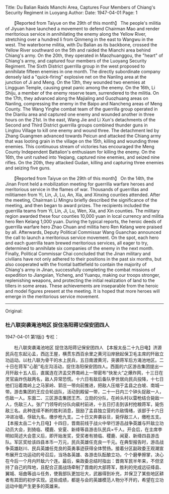 Title: Du Balian Raids Mianchi Area, Captures Four Members of Chiang's Security Regiment in Luoyang
Author:
Date: 1947-04-01
Page: 1

　　【Reported from Taiyue on the 29th of this month】 The people's militia of Jiyuan have launched a movement to defend Chairman Mao and render meritorious service in annihilating the enemy along the Yellow River, stretching over a hundred li from Qinmeng in the east to Wangwu in the west. The waterborne militia, with Du Balian as its backbone, crossed the Yellow River southward on the 5th and raided the Mianchi area behind Chiang's army. On the 20th, they operated in Maozhuanggou, the "heart" of Chiang's army, and captured four members of the Luoyang Security Regiment. The Sixth District guerrilla group in the west proposed to annihilate fifteen enemies in one month. The directly subordinate company densely laid a "quick-firing" explosive net on the Nanling area at the junction of Ji and Meng. On the 13th, they wounded two enemies at Lingguan Temple, causing great panic among the enemy. On the 16th, Li Shiju, a member of the enemy reserve team, surrendered to the militia. On the 17th, they advanced along the Majialing and Guozhuang areas on Nanling, compressing the enemy in the Baipo and Nancheng areas of Meng County. The Wang Yinghe combat team of the guerrilla group operated in the Dianliu area and captured one enemy and wounded another in three hours on the 21st. In the east, Wang Jie and Li Xun's detachments of the Second and Third District guerrilla groups combined thunder guns in Lingtou Village to kill one enemy and wound three. The detachment led by Zhang Guangmen advanced towards Peicun and attacked the Chiang army that was looting grain in the village on the 15th, killing and wounding three enemies. This continuous stream of victories has encouraged the Meng County Independent Battalion's enthusiasm for killing the enemy. On the 16th, the unit rushed into Yeqiang, captured nine enemies, and seized nine rifles. On the 20th, they attacked Gudan, killing and capturing three enemies and seizing five guns.

　　【Reported from Taiyue on the 29th of this month】 On the 14th, the Jinan Front held a mobilization meeting for guerrilla warfare heroes and meritorious service in the flames of war. Thousands of guerrillas and militiamen from Yi, Lin, Ji, Lu, An, Xia, and Xinxing counties attended. After the meeting, Chairman Li Mingru briefly described the significance of the meeting, and then began to award prizes. The recipients included the guerrilla teams from Yi, Lin, Ji, Lu, Wen, Xia, and Xin counties. The military region awarded these four counties 10,000 yuan in local currency and militia hero Ren Kelang 1,000 yuan. During the typical reports, the heroic deeds of guerrilla warfare hero Zhao Chuan and militia hero Ren Kelang were praised by all. Afterwards, Deputy Political Commissar Wang Guanchao announced the call to launch a meritorious service movement. On the spot, each hero and each guerrilla team brewed meritorious services, all eager to try, determined to annihilate six companies of the enemy in the next month. Finally, Political Commissar Chai concluded that the Jinan military and civilians have not only adhered to their positions in the past six months, but also cooperated with the frontal battlefield to contain the majority of Chiang's army in Jinan, successfully completing the combat missions of expedition to Jiangxian, Yicheng, and Yuanqu, making our troops stronger, replenishing weapons, and protecting the initial realization of land to the tillers in some areas. These achievements are inseparable from the heroic and model figures present at the meeting. It is hoped that more heroes will emerge in the meritorious service movement.



<hr /> 

Original: 


### 杜八联突袭渑池地区  捉住洛阳蒋记保安团四人

1947-04-01
第1版()
专栏：

　　杜八联突袭渑池地区
    捉住洛阳蒋记保安团四人
    【本报太岳二十九日电】济源民兵在东起沁孟，西迄王屋，横贯东西百余里之黄河沿岸掀起保卫毛主席的歼敌立功运动。以杜八联为骨干的水上民兵，五日南渡黄河，突袭蒋军后方渑池地区。二十日在蒋军“心脏”毛庄沟活动，捉住洛阳保安团四人。西面的六区游击集团提出一月歼敌十五人后，直属连在济孟交界南岭上一带密布“快发火”之爆炸网，十三日在灵官庙炸伤敌两名，敌人异常恐慌。十六日有敌后备队李世居向民兵投降，十七日他们沿着南岭上之马家岭、郭庄一带向前推进，把敌人压缩于孟县之白坡、南城一带。游击集团的王应合轮战队，活动到殿留一带，二十一日内三个钟头捉敌一人，伤敌一人。东面二、三区游击集团王杰、立勋的分队，在岭头村以雷枪结合毙敌一人，伤敌三人。张广门领导的分队向裴村前进，十五日打击到该村抢粮蒋军，毙伤敌三名。此种连续不断的胜利消息，鼓励了孟县独立营的杀敌情绪，该部于十六日冲进冶墙，俘敌九名，缴步枪九支。二十日又奔袭谷旦，毙俘敌三人，缴枪五支。
    【本报太岳二十九日电】十四日，晋南前线于战火中举行游击战争英雄与歼敌立功动员大会，到猗临、稷鹿、安夏、新绛等县游击队民兵×千人。开会后，在主席李明如简述大会意义后，即开始发奖，受奖者有猗临、稷鹿、闻夏、新绛四县游击队。军区奖给该四县本币一万元，民兵英雄任克良一千元。在典型报告时，游击战争英雄赵川、民兵英雄任克良的英勇事迹获得全体赞扬。接着分区副政委王观潮宣布展开立功运动的号召后，当场各英雄、各游击队酝酿立功，个个磨拳擦掌，决心在今后一个月内歼敌六个连。最后，柴政委总结时指出：晋南军民半年来，不但坚持了自己的阵地，且配合正面战场牵制了晋南的大部蒋军，胜利的完成远征绛县、翼城、垣曲等战斗任务，使我部队更加壮大，武器得到补充，并保卫了某些地区耕者有其田的初步实现。这些成绩，都是与会的英雄模范人物分不开的，希望在立功运动中能产生更多的英雄来。
